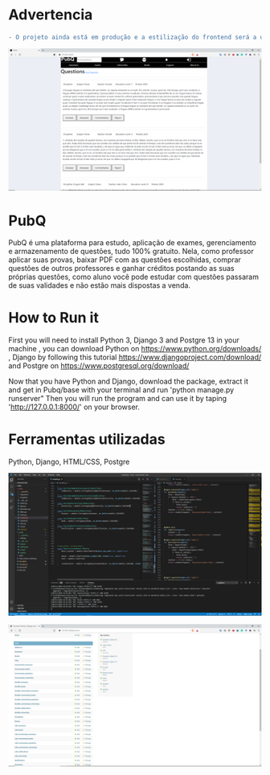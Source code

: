 # Advertencia

```diff
- O projeto ainda está em produção e a estilização do frontend será a última etapa.
```
![](Pubq1.png)

# PubQ

PubQ é uma plataforma para estudo, aplicação de exames, gerenciamento e armazenamento de questões, tudo 100% gratuito. Nela, como professor aplicar suas provas, baixar
PDF com as questões escolhidas, comprar questões de outros professores e ganhar créditos postando as suas próprias questões, como aluno você pode estudar com questões passaram de suas validades e não estão mais dispostas a venda.

# How to Run it

First you will need to install Python 3, Django 3 and Postgre 13 in your machine , you can download Python on https://www.python.org/downloads/ , Django by following this tutorial https://www.djangoproject.com/download/ and Postgre on https://www.postgresql.org/download/

Now that you have Python and Django, download the package, extract it and get in Pubq/base with your terminal and run 'python manage.py runserver"
Then you will run the program and can use it by taping 'http://127.0.0.1:8000/' on your browser.

# Ferramentas utilizadas

Python, Django, HTML/CSS, Postgre

![](Pubq2.png)

![](Pubq3.png)
